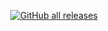 <p align="center">
  <a href="https://github.com/FG22-GP4/TrendSetter-Builds/releases/latest/download/TrendSetter.zip" alt="GitHub all releases">
    <img alt="GitHub all releases" src="https://img.shields.io/github/downloads/FG22-GP4/TrendSetter-Builds/total?style=for-the-badge&label=Click%20to%20download%20latest%20build&color=%2377DD77">
  </a>
</p>
